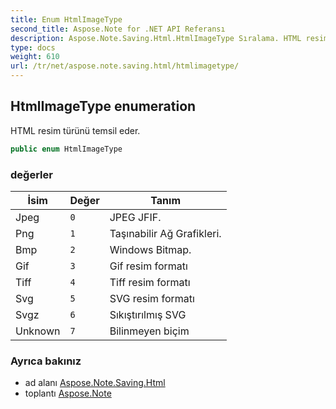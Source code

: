 ```yaml
---
title: Enum HtmlImageType
second_title: Aspose.Note for .NET API Referansı
description: Aspose.Note.Saving.Html.HtmlImageType Sıralama. HTML resim türünü temsil eder.
type: docs
weight: 610
url: /tr/net/aspose.note.saving.html/htmlimagetype/
---
```

## HtmlImageType enumeration

HTML resim türünü temsil eder.

```csharp
public enum HtmlImageType
```

### değerler

| İsim | Değer | Tanım |
| --- | --- | --- |
| Jpeg | `0` | JPEG JFIF. |
| Png | `1` | Taşınabilir Ağ Grafikleri. |
| Bmp | `2` | Windows Bitmap. |
| Gif | `3` | Gif resim formatı |
| Tiff | `4` | Tiff resim formatı |
| Svg | `5` | SVG resim formatı |
| Svgz | `6` | Sıkıştırılmış SVG |
| Unknown | `7` | Bilinmeyen biçim |

### Ayrıca bakınız

* ad alanı [Aspose.Note.Saving.Html](../../aspose.note.saving.html/)
* toplantı [Aspose.Note](../../)


